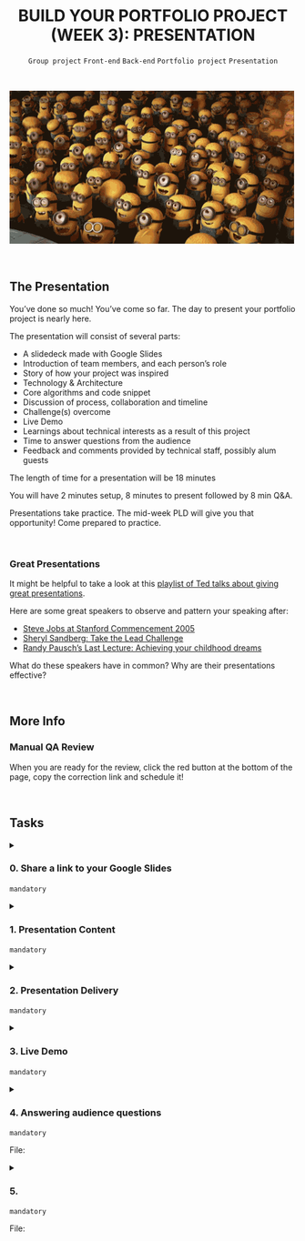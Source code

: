 <h1 align="center"><b>BUILD YOUR PORTFOLIO PROJECT (WEEK 3): PRESENTATION</b></h1>
<div align="center"><code>Group project</code> <code>Front-end</code> <code>Back-end</code> <code>Portfolio project</code> <code>Presentation</code></div>

<br><div align=""><img src="https://github.com/codenvibes/alx-portfolio_project/blob/master/build%20your%20portfolio%20project%20(week%203)%3A%20presentation/images/6b2dc7c5f3fbe330d393.gif"></div>

<br>

## The Presentation
You’ve done so much! You’ve come so far. The day to present your portfolio project is nearly here.

The presentation will consist of several parts:

- A slidedeck made with Google Slides
- Introduction of team members, and each person’s role
- Story of how your project was inspired
- Technology & Architecture
- Core algorithms and code snippet
- Discussion of process, collaboration and timeline
- Challenge(s) overcome
- Live Demo
- Learnings about technical interests as a result of this project
- Time to answer questions from the audience
- Feedback and comments provided by technical staff, possibly alum guests

The length of time for a presentation will be 18 minutes

You will have 2 minutes setup, 8 minutes to present followed by 8 min Q&A.

Presentations take practice. The mid-week PLD will give you that opportunity! Come prepared to practice.

<br>

### Great Presentations
It might be helpful to take a look at this [playlist of Ted talks about giving great presentations](https://www.ted.com/playlists/574/how_to_make_a_great_presentation).

Here are some great speakers to observe and pattern your speaking after:

- [Steve Jobs at Stanford Commencement 2005](https://www.youtube.com/watch?v=1i9kcBHX2Nw)
- [Sheryl Sandberg: Take the Lead Challenge](https://www.youtube.com/watch?v=_U-CRqK8M1c)
- [Randy Pausch’s Last Lecture: Achieving your childhood dreams](https://www.youtube.com/watch?v=ji5_MqicxSo)

What do these speakers have in common? Why are their presentations effective?


<!-- <br>
<hr>
<h3><a href=>Notes</a></h3>
<hr> -->


<br>

## More Info
### Manual QA Review
When you are ready for the review, click the red button at the bottom of the page, copy the correction link and schedule it!

<br>

## Tasks
<details>
<summary>

### 0. Share a link to your Google Slides
`mandatory`

</summary>


</details>

<details>
<summary>

### 1. Presentation Content
`mandatory`

</summary>

The presentation covers:

- Introduction of team members, and each person’s role (1pt)
- Story of how your project was inspired (1pt)
- Technology & Architecture (5pt)
- Core algorithms and code snippet (5pt)
- Discussion of process, collaboration and timeline (2pt)
- Challenge(s) overcome (5pt)
- Learnings about technical interests as a result of this project (1 pt)

</details>

<details>
<summary>

### 2. Presentation Delivery
`mandatory`

</summary>

Whether you are presenting onsite or remotely, here are the things we look for when you are presenting.

Please note, if you are presenting remotely, you will need to have your webcam on while your group is presenting.

- Were the Presenters audible?
- Did the Presenters speak clearly and at an understandable pace?
- Were there minimal filler words, like “Uhm”, “uhh”, “like”?
- Were the Presenters well-positioned on stage/in the camera’s view?
- Did the Presenters’ postures demonstrate confidence?
- Were the Presenters dressed professionally?
- Did the presentation utilize the time allotted? (it was not too long, or too short)
- Were the Presenters energetic?
- Did the Presenters engage the audience with a question?

</details>

<details>
<summary>

### 3. Live Demo
`mandatory`

</summary>

For teams who are working on web apps, a live demo means that the presentation must load the deployed website during the presentation and demonstrate at least one of the key features.

For teams who are not working on a web application, please prepare a video of the application being used. This includes the Maze project.

Not all parts of the application need to be demonstrated. As an example, if a project required uploading a file and waiting for 30m to process the data, it is enough to show that the file can be uploaded and that there is output generated from a previous run that is representative of the eventual output.

Scoring will be as follows: 5/5 points for a functional, engaging demo 3/5 points for a simple demo 0/5 points for a demo that meets unworkable errors or failures

</details>

<details>
<summary>

### 4. Answering audience questions
`mandatory`

File: []()
</summary>


</details>

<details>
<summary>

### 5. 
`mandatory`

File: []()
</summary>


</details>

